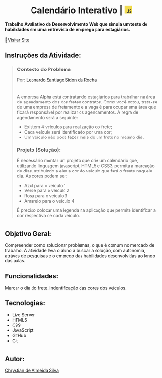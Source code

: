 <h1 align=center>Calendário Interativo | <img src="Imagem/OIP.jpeg" width="25"></h1>

#### Trabalho Avaliativo de Desenvolvimento Web que simula um teste de habilidades em uma entrevista de emprego para estagiários. 

[👀Visitar Site](http://localhost:52330/calendario.html)

## Instruções da Atividade:
>### Contexto do Problema
>Por: [Leonardo Santiago Sidon da Rocha](https://github.com/leonardossrocha)
>#
>A empresa Alpha está contratando estagiários para trabalhar na área de agendamento dos dos fretes contratos. Como você notou, trata-se de uma empresa de fretamento e a vaga é para ocupar uma área que ficará responsável por realizar os agendamentos. A regra de agendamento será a seguinte: 
>- Existem 4 veículos para realização do frete; 
>- Cada veículo será identificado por uma cor; 
>- Um veículo não pode fazer mais de um frete no mesmo dia; 
>
>### Projeto (Solução):
>
>É necessário montar um projeto que crie um calendário que, utilizando linguagem javascript, HTML5 e CSS3, permita a marcação de dias, atribuindo a eles a cor do veículo que fará o frente naquele dia. As cores podem ser:
>- Azul para o veículo 1 
>- Verde para o veículo 2 
>- Rosa para o veículo 3 
>- Amarelo para o veículo 4 
>
>É preciso colocar uma legenda na aplicação que permite identificar a cor respectiva de cada veículo.
#
## Objetivo Geral:
Compreender como solucionar problemas, o que é comum no mercado de trabalho. A atividade leva o aluno a buscar a solução, com autonomia, atráves de pesquisas e o emprego das habilidades desenvolvidas ao longo das aulas.
## Funcionalidades:
Marcar o dia do frete.
Indentificação das cores dos veículos.
## Tecnologias:
* Live Server
* HTML5
* CSS
* JavaScript
* GitHub
* Git
#
## Autor:
[Chrystian de Almeida Silva](https://github.com/ESChrystian)


